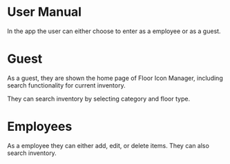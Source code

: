 # User Manual

In the app the user can either choose to enter as a employee or as a guest.

# Guest
 As a guest, they are shown the home page of Floor Icon Manager, including search functionality for current inventory.

They can search inventory by selecting category and floor type.

# Employees

As a employee they can either add, edit, or delete items. They can also search inventory.